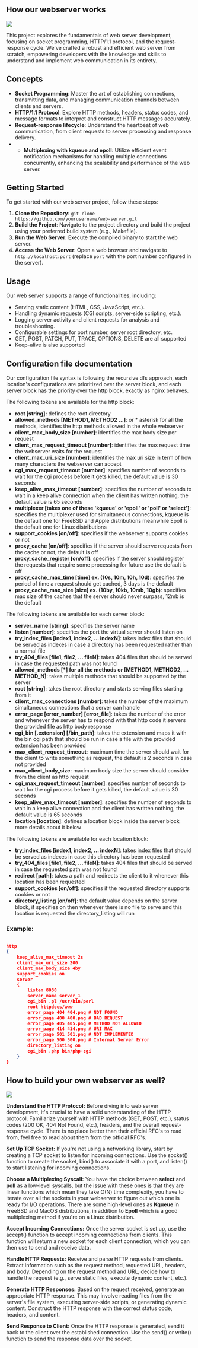 ## How our webserver works
![](https://github.com/hel-mefe/Nginx-similar-webserver-42/blob/main/assets/howto.gif)

This project explores the fundamentals of web server development, focusing on socket programming, HTTP/1.1 protocol, and the request-response cycle. We've crafted a robust and efficient web server from scratch, empowering developers with the knowledge and skills to understand and implement web communication in its entirety.

## Concepts

- **Socket Programming**: Master the art of establishing connections, transmitting data, and managing communication channels between clients and servers.
- **HTTP/1.1 Protocol**: Explore HTTP methods, headers, status codes, and message formats to interpret and construct HTTP messages accurately.
- **Request-response lifecycle**: Understand the heartbeat of web communication, from client requests to server processing and response delivery.
- - **Multiplexing with kqueue and epoll**: Utilize efficient event notification mechanisms for handling multiple connections concurrently, enhancing the scalability and performance of the web server.

## Getting Started

To get started with our web server project, follow these steps:

1. **Clone the Repository**: `git clone https://github.com/yourusername/web-server.git`
2. **Build the Project**: Navigate to the project directory and build the project using your preferred build system (e.g., Makefile).
3. **Run the Web Server**: Execute the compiled binary to start the web server.
4. **Access the Web Server**: Open a web browser and navigate to `http://localhost:port` (replace `port` with the port number configured in the server).

## Usage

Our web server supports a range of functionalities, including:

- Serving static content (HTML, CSS, JavaScript, etc.).
- Handling dynamic requests (CGI scripts, server-side scripting, etc.).
- Logging server activity and client requests for analysis and troubleshooting.
- Configurable settings for port number, server root directory, etc.
- GET, POST, PATCH, PUT, TRACE, OPTIONS, DELETE are all supported
- Keep-alive is also supported

## Configuration file documentation

Our configuration file syntax is following the recursive dfs approach, each location's configurations are prioritized over the server block, and each server block has the priority over the http block, exactly as nginx behaves.

The following tokens are available for the http block:
 - <b>root [string]:</b> defines the root directory
 - <b>allowed_methods [METHOD1, METHOD2 ...]</b>:  or * asterisk for all the methods, identifies the
 http methods allowed in the whole webserver
 - <b>client_max_body_size [number]</b>: identifies the max body size per request
 - <b>client_max_request_timeout [number]</b>: identifies the max request time the webserver waits
 for the request
  - <b>client_max_uri_size [number]</b>: identifies the max uri size in term of how many characters
 the webserver can accept
  - <b>cgi_max_request_timeout [number]</b>:  specifies number of seconds to wait for the cgi process before it gets killed,
the default value is 30 seconds
  - <b>keep_alive_max_timeout [number]</b>:  specifies the number of seconds to wait in a keep alive connection when the client has written nothing,
the default value is 65 seconds
 - <b>multiplexer [takes one of these 'kqueue' or 'epoll' or 'poll' or 'select']</b>: specifies the multiplexer used for simultaneous
 connections, kqueue is the default one for FreeBSD and Apple distributions meanwhile Epoll is the default
 one for Linux distributions
 - <b>support_cookies [on/off]</b>:  specifies if the webserver supports cookies or not
 - <b>proxy_cache [on/off]</b>:  specifies if the server should serve requests from the cache or not, the default is off
 - <b>proxy_cache_register [on/off]</b>:  specifies if the server should register the requests that require some processing for future use  the default is off
 - <b>proxy_cache_max_time [time] ex. (10s, 10m, 10h, 10d)</b>:  specifies the period of time a request should get cached, 3 days is the default
 - <b>proxy_cache_max_size [size] ex. (10by, 10kb, 10mb, 10gb)</b>:  specifies max size of the caches that the server should never surpass,  12mb is the default

The following tokens are available for each server block:
 - <b>server_name [string]</b>: specifies the server name
 - <b>listen [number]</b>: specifies the port the virtual server should listen on
 - <b>try_index_files [index1, index2, ... indexN]</b>: takes index files that should be served as indexes
 in case a directory has been requested rather than a normal file
 - <b>try_404_files [file1, file2, ... fileN]</b>: takes 404 files that should be
 served in case the requested path was not found
 - <b>allowed_methods [*] for all the methods or [METHOD1, METHOD2, ... METHOD_N]</b>: takes multiple methods that
 should be supported by the server
 - <b>root [string]</b>: takes the root directory and starts serving files starting from it
 - <b>client_max_connections [number]</b>: takes the number of the maximum simultaneous connections that a server can handle
 - <b>error_page [error_number] [error_file]</b>: takes the number of the error and whenever the server has to respond
 with that http code it servers the provided file as http body response
 - <b>cgi_bin [.extension] [/bin_path]</b>: takes the extension and maps it with the bin cgi path that should be run in case a file
 with the provided extension has been provided
 - <b>max_client_request_timeout</b>: maximum time the server should wait for the client to write something as request,
 the default is 2 seconds in case not provided
 - <b>max_client_body_size</b>: maximum body size the server should consider from the client as http request
 - <b>cgi_max_request_timeout [number]</b>:  specifies number of seconds to wait for the cgi process before it gets killed,
the default value is 30 seconds
  - <b>keep_alive_max_timeout [number]</b>:  specifies the number of seconds to wait in a keep alive connection and the client has written nothing,
the default value is 65 seconds
 - <b>location [location]</b>: defines a location block inside the server block more details about it below

The following tokens are available for each location block:
 - <b>try_index_files [index1, index2, ... indexN]</b>: takes index files that should be served as indexes
 in case this directory has been requested
 - <b>try_404_files [file1, file2, ... fileN]</b>: takes 404 files that should be served in case the requested path was not found
 - <b>redirect [path]</b>: takes a path and redirects the client to it whenever this location has been requested
 - <b>support_cookies [on/off]</b>: specifies if the requested directory supports cookies or not
 - <b>directory_listing [on/off]</b>: the default value depends on the server block, if specifies on then whenever there is no file
 to serve and this location is requested the directory_listing will run

### Example:

``` json

http
{
	keep_alive_max_timeout 2s
	client_max_uri_size 200
	client_max_body_size 4by
	support_cookies on
	server
	{
		listen 8080
		server_name server_1
		cgi_bin .pl /usr/bin/perl
		root httpdocs/www
		error_page 404 404.png # NOT FOUND
		error_page 400 400.png # BAD REQUEST
		error_page 405 405.png # METHOD NOT ALLOWED
		error_page 414 414.png # URI MAX
		error_page 501 501.png # NOT IMPLEMENTED
		error_page 500 500.png # Internal Server Error
		directory_listing on
		cgi_bin .php bin/php-cgi
	}
}

```

## How to build your own webserver as well?

![](https://media.giphy.com/media/v1.Y2lkPTc5MGI3NjExbXgxczRqZm45NGxnd2x4dXBndWU5N3ZlOWFqMDY1NzdteGd0MXhxdiZlcD12MV9pbnRlcm5hbF9naWZfYnlfaWQmY3Q9Zw/xT1R9IJlFwp1ImrPig/giphy.gif)

**Understand the HTTP Protocol:** Before diving into web server development, it's crucial to have a solid understanding of the HTTP protocol. Familiarize yourself with HTTP methods (GET, POST, etc.), status codes (200 OK, 404 Not Found, etc.), headers, and the overall request-response cycle. There is no place better than their official RFC's to read from, feel free to read about them from the official RFC's.

**Set Up TCP Socket:** If you're not using a networking library, start by creating a TCP socket to listen for incoming connections. Use the socket() function to create the socket, bind() to associate it with a port, and listen() to start listening for incoming connections.

**Choose a Multiplexing Syscall:** You have the choice between <b>select</b> and <b>poll</b> as a low-level syscalls, but the issue with these ones is that they are linear functions which mean they take O(N) time complexity, you have to iterate over all the sockets in your webserver to figure out which one is ready for I/O operations. There are some high-level ones as <b>Kqueue</b> in FreeBSD and MacOS distributions, in addition to <b>Epoll</b> which is a good multiplexing method if you're on a Linux distribution.

**Accept Incoming Connections:** Once the server socket is set up, use the accept() function to accept incoming connections from clients. This function will return a new socket for each client connection, which you can then use to send and receive data.

**Handle HTTP Requests:** Receive and parse HTTP requests from clients. Extract information such as the request method, requested URL, headers, and body. Depending on the request method and URL, decide how to handle the request (e.g., serve static files, execute dynamic content, etc.).

**Generate HTTP Responses:** Based on the request received, generate an appropriate HTTP response. This may involve reading files from the server's file system, executing server-side scripts, or generating dynamic content. Construct the HTTP response with the correct status code, headers, and content.

**Send Response to Client:** Once the HTTP response is generated, send it back to the client over the established connection. Use the send() or write() function to send the response data over the socket.


